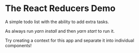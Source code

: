 # The React Reducers Demo

A simple todo list with the ability to add extra tasks.

As always run _yarn install_ and then _yarn start_ to run it.

Try creating a context for this app and separate it into individual components!

